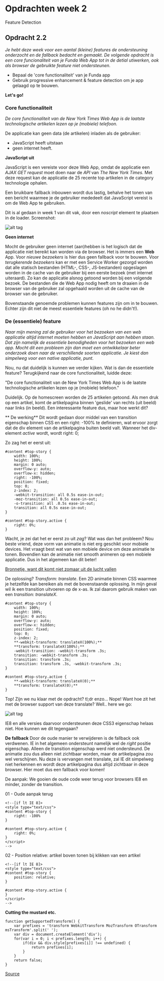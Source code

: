 # Opdrachten week 2
Feature Detection

## Opdracht 2.2 
*Je hebt deze week voor een aantal (kleine) features de ondersteuning onderzocht en de fallback bedacht en gemaakt. De volgende opdracht is een core funcionaliteit van je Funda Web App tot in de detial utiwerken, ook als browser de gebruikte feature niet ondersteunen.*

- Bepaal de 'core functionaliteit' van je Funda app
- Gebruik progressive enhancement & feature detection om je app gelaagd op te bouwen.

**Let's go!**

### Core functionaliteit
*De core functionaliteit van de New York Times Web App is de laatste technologische artikelen lezen op je (mobiele) telefoon.*

De applicatie kan geen data (de artikelen) inladen als de gebruiker:
- JavaScript heeft uitstaan
- geen internet heeft.

**JavaScript uit**

JavaScript is een vereiste voor deze Web App, omdat de applicatie een *AJAX GET request* moet doen naar de *API* van *The New York Times*. Met deze request kan de applicatie de 25 recente top artikelen in de category technologie ophalen. 

Een bruikbare fallback inbouwen wordt dus lastig, behalve het tonen van een bericht waarmee je de gebruiker mededeelt dat JavaScript vereist is om de Web App te gebruiken.

Dit is al gedaan in week 1 van dit vak, door een *noscript* element te plaatsen in de loader. Screenshot:

![alt tag](https://raw.githubusercontent.com/sennykalidien/EW/master/browser-technologies/week1/images/no-javascript.png)


**Geen internet**

Mocht de gebruiker geen internet (aan)hebben is het logisch dat de applicatie niet bereikt kan worden via de browser. Het is immers een **Web** App. Voor *nieuwe bezoekers* is hier dus geen fallback voor te bouwen. Voor *terugkerende bezoekers* kan er met een Service Worker gezorgd worden dat alle statisch bestanden (HTML-, CSS-, JS-bestanden) opgeslagen worden in de cache van de gebruiker bij een eerste bezoek (met internet uiteraard). Zo kan de applicatie alsnog getoond worden bij een volgende bezoek. De bestanden die de Web App nodig heeft om te draaien in de browser van de gebruiker zal opgehaald worden uit de cache van de browser van de gebruiker.

Bovenstaande genoemde problemen kunnen features zijn om in te bouwen. Echter zijn dit niet de meest essentiele features (oh no he didn't!).


### De (essentiele) feature
*Naar mijn mening zal de gebruiker voor het bezoeken van een web applicatie altijd internet moeten hebben en JavaScript aan hebben staan. Dat zijn namelijk de essentiele benodigheden voor het bezoeken een web app. Mocht dit een probleem zijn dan moet een ontwikkelaar beter onderzoek doen naar de verschillende soorten applicatie. Je kiest dan simpelweg voor een native applicatie, punt.*

Nou, nu dat duidelijk is kunnen we verder kijken. Wat is dan de essentiele feature? Terugkijkend naar de core functionaliteit, luidde deze: 

"De core functionaliteit van de New York Times Web App is de laatste technologische artikelen lezen op je (mobiele) telefoon."

Duidelijk. Op de homescreen worden de 25 artikelen getoond. Als men druk op een artikel, komt de artikelpagina binnen 'geslide' van rechts (uit beeld) naar links (in beeld). Een interessante feature dus, maar hoe werkt dit?

** De werking**
Dit wordt gedaan door middel van een transition eigenschap binnen CSS en een right: -100% te definieren, wat ervoor zorgt dat de div element van de artikelpagina buiten beeld valt. Wanneer het div-element *active* wordt, wordt right: 0;

Zo zag het er eerst uit: 
```
#content #top-story { 
    width: 100%;
    height: 100%;
    margin: 0 auto;
    overflow-y: auto;
    overflow-x: hidden;
    right: -100%;
    position: fixed;
    top: 0;
    z-index: 2;           
    -webkit-transition: all 0.5s ease-in-out;
    -moz-transition: all 0.5s ease-in-out;
    -o-transition: all .0.5s ease-in-out;
    transition: all 0.5s ease-in-out;
}

#content #top-story.active { 
    right: 0%;
}
```

Wacht, je zei dat het er eerst zo uit *zag*? Wat was dan het probleem? Nou beste vriend, deze vorm van animatie is niet erg geschikt voor mobiele devices. Het vraagt best wat van een mobiele device om deze animatie te tonen. Bovendien kan de animatie niet smooth animeren op een mobiele applicatie. Dus in het algemeen kan dit beter! 

[Bronnetje, want dit komt niet zomaar uit de lucht vallen](http://www.paulirish.com/2012/why-moving-elements-with-translate-is-better-than-posabs-topleft/)

De oplossing? *Transform: translate*. Een 2D animatie binnen CSS waarmee je hetzelfde kan bereiken als met de bovenstaande oplossing. In mijn geval wil ik een transition uitvoeren op de x-as. Ik zal daarom gebruik maken van een *transition: translateX*.


```
#content #top-story { 
    width: 100%;
    height: 100%;
    margin: 0 auto;
    overflow-y: auto;
    overflow-x: hidden;
    position: fixed;
    top: 0;
    z-index: 2;           
    **-webkit-transform: translateX(100%);**
    **transform: translateX(100%);**
    -webkit-transition: -webkit-transform .3s;
    transition: -webkit-transform .3s;
    transition: transform .3s;
    transition: transform .3s, -webkit-transform .3s;
}

#content #top-story.active { 
    **-webkit-transform: translateX(0);**
    **transform: translateX(0);**
}
```

Top! Zijn we nu klaar met de opdracht? tl;dr enzo... Nope! Want hoe zit het met de browser support van deze translate? Well.. here we go:

![alt tag](https://raw.githubusercontent.com/sennykalidien/EW/master/browser-technologies/week2/opdracht2/images/translate_browser.png)

IE8 en alle versies daarvoor ondersteunen deze CSS3 eigenschap helaas niet. Hoe kunnen we dit tegengaan?


**De fallback**
Door de oude manier te verwijderen is de fallback ook verdwenen. IE in het algemeen ondersteunt namelijk wel de *right* positie eigenschap. Alleen de transition eigenschap werd niet ondersteund. De animatie zou dus alleen niet zichtbaar worden, maar de artikelpagina zou wel verschijnen. Nu deze is vervangen met translate, zal IE dit simpelweg niet herkennen en wordt deze artikelpagina dus altijd zichtbaar in deze browser. Hier moet dus een fallback voor komen!

De aanpak: We gooien de oude code weer terug voor browsers IE8 en minder, zonder de transition. 

01 - Oude aanpak terug
```
<!--[if lt IE 8]>
<style type="text/css">
#content #top-story { 
    right: -100%      
}

#content #top-story.active { 
    right: 0%;
}
</script>
-->
```

02 - Position relative: artikel boven tonen bij klikken van een artikel
```
<!--[if lt IE 8]>
<style type="text/css">
#content #top-story { 
    position: relative;     
}

#content #top-story.active { 
}
</script>
-->
```

**Cutting the mustard etc.**
```
function getSupportedTransform() {
    var prefixes = 'transform WebkitTransform MozTransform OTransform msTransform'.split(' ');
    var div = document.createElement('div');
    for(var i = 0; i < prefixes.length; i++) {
        if(div && div.style[prefixes[i]] !== undefined) {
            return prefixes[i];
        }
    }
    return false;
}

```
[Source](http://stackoverflow.com/questions/7212102/detect-with-javascript-or-jquery-if-css-transform-2d-is-available)
